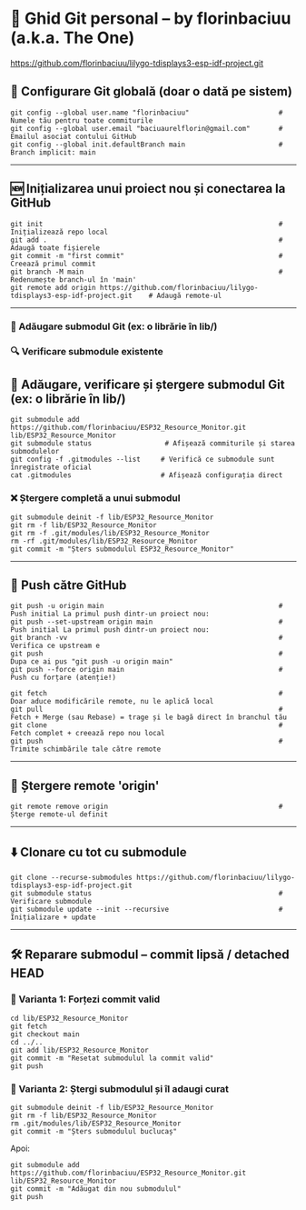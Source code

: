# 📘 Ghid Git personal – by florinbaciuu (a.k.a. The One)

https://github.com/florinbaciuu/lilygo-tdisplays3-esp-idf-project.git 

## 🔧 Configurare Git globală (doar o dată pe sistem)

```
git config --global user.name "florinbaciuu"                      # Numele tău pentru toate commiturile
git config --global user.email "baciuaurelflorin@gmail.com"       # Emailul asociat contului GitHub
git config --global init.defaultBranch main                       # Branch implicit: main
```
---

## 🆕 Inițializarea unui proiect nou și conectarea la GitHub

```
git init                                                          # Inițializează repo local
git add .                                                         # Adaugă toate fișierele
git commit -m "first commit"                                      # Creează primul commit
git branch -M main                                                # Redenumește branch-ul în 'main'
git remote add origin https://github.com/florinbaciuu/lilygo-tdisplays3-esp-idf-project.git    # Adaugă remote-ul
```
---



### 🔗 Adăugare submodul Git (ex: o librărie în lib/)
### 🔍 Verificare submodule existente
## 🔗 Adăugare, verificare și ștergere submodul Git (ex: o librărie în lib/)

```
git submodule add https://github.com/florinbaciuu/ESP32_Resource_Monitor.git lib/ESP32_Resource_Monitor
git submodule status                  # Afișează commiturile și starea submodulelor
git config -f .gitmodules --list     # Verifică ce submodule sunt înregistrate oficial
cat .gitmodules                      # Afișează configurația direct
```

### ❌ Ștergere completă a unui submodul

```
git submodule deinit -f lib/ESP32_Resource_Monitor
git rm -f lib/ESP32_Resource_Monitor
git rm -f .git/modules/lib/ESP32_Resource_Monitor
rm -rf .git/modules/lib/ESP32_Resource_Monitor
git commit -m "Șters submodulul ESP32_Resource_Monitor"
```
---

## 🚀 Push către GitHub

```
git push -u origin main                                           # Push initial La primul push dintr-un proiect nou:
git push --set-upstream origin main				                  # Push initial La primul push dintr-un proiect nou:
git branch -vv							                          # Verifica ce upstream e
git push 							                              # Dupa ce ai pus "git push -u origin main"
git push --force origin main                                      # Push cu forțare (atenție!)

git fetch                                                         # Doar aduce modificările remote, nu le aplică local
git pull                                                          # Fetch + Merge (sau Rebase) = trage și le bagă direct în branchul tău
git clone                                                         # Fetch complet + creează repo nou local
git push                                                          # Trimite schimbările tale către remote
```

---

## 🔁 Ștergere remote 'origin'

```
git remote remove origin                                          # Șterge remote-ul definit
```

---

## ⬇️ Clonare cu tot cu submodule

```
git clone --recurse-submodules https://github.com/florinbaciuu/lilygo-tdisplays3-esp-idf-project.git 
git submodule status                                              # Verificare submodule
git submodule update --init --recursive                           # Inițializare + update
```

---

## 🛠️ Reparare submodul – commit lipsă / detached HEAD

### 🔹 Varianta 1: Forțezi commit valid

```
cd lib/ESP32_Resource_Monitor
git fetch
git checkout main
cd ../..
git add lib/ESP32_Resource_Monitor
git commit -m "Resetat submodulul la commit valid"
git push
```

### 🔹 Varianta 2: Ștergi submodulul și îl adaugi curat

```
git submodule deinit -f lib/ESP32_Resource_Monitor
git rm -f lib/ESP32_Resource_Monitor
rm .git/modules/lib/ESP32_Resource_Monitor
git commit -m "Șters submodulul buclucaș"
```

Apoi:
```
git submodule add https://github.com/florinbaciuu/ESP32_Resource_Monitor.git lib/ESP32_Resource_Monitor
git commit -m "Adăugat din nou submodulul"
git push
```